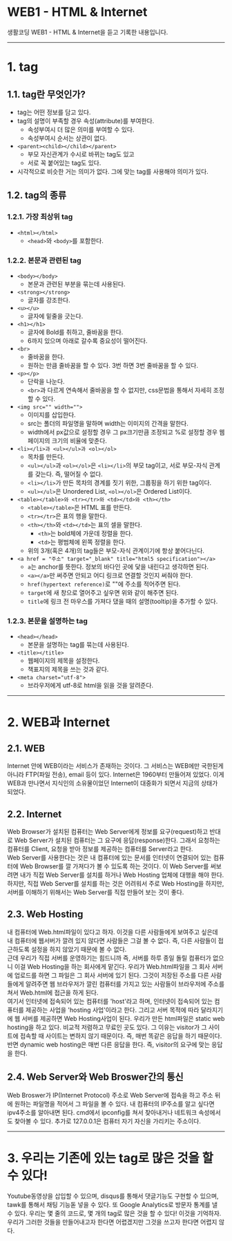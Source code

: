 # WEB1 - HTML & Internet

생활코딩 WEB1 - HTML & Internet을 듣고 기록한 내용입니다.

----

# 1. tag
## 1.1. tag란 무엇인가?
  - tag는 어떤 정보를 담고 있다.
  - tag의 설명이 부족할 경우 속성(attribute)를 부여한다.
    - 속성부여시 더 많은 의미를 부여할 수 있다.
    - 속성부여시 순서는 상관이 없다.
  - `<parent><child></child></parent>`
      - 부모 자신관계가 수시로 바뀌는 tag도 있고
      - 서로 꼭 붙어있는 tag도 있다.
  - 시각적으로 비슷한 거는 의미가 없다. 그에 맞는 tag를 사용해야 의미가 있다.

## 1.2. tag의 종류
### 1.2.1. 가장 최상위 tag
  - `<html></html>`
    - `<head>`와 `<body>`를 포함한다.

### 1.2.2. 본문과 관련된 tag
  - `<body></body>`
    - 본문과 관련된 부분을 묶는데 사용된다.
  - `<strong></strong>`
    - 글자를 강조한다.
  - `<u></u>`
    - 글자에 밑줄을 긋는다.
  - `<h1></h1>`
    - 글자에 Bold를 취하고, 줄바꿈을 한다.
    - 6까지 있으며 아래로 갈수록 중요성이 떨어진다.
  - `<br>`
    - 줄바꿈을 한다.
    - 원하는 만큼 줄바꿈을 할 수 있다. 3번 하면 3번 줄바꿈을 할 수 있다.
  - `<p></p>`
    - 단락을 나눈다.
    - `<br>`과 다르게 연속해서 줄바꿈을 할 수 없지만, css문법을 통해서 자세히 조정할 수 있다.
  - `<img src="" width="">`
    - 이미지를 삽입한다.
    - src는 폴더의 파일명을 말하며 width는 이미지의 간격을 말한다.
    - width에서 px값으로 설정할 경우 그 px크기만큼 조정되고 %로 설정할 경우 웹페이지의 크기의 비율에 맞춘다.
  - `<li></li>과 <ul></ul>과 <ol></ol>`
    - 목차를 만든다.
    - `<ul></ul>`과 `<ol></ol>`은 `<li></li>`의 부모 tag이고, 서로 부모-자식 관계를 갖는다. 즉, 떨어질 수 없다.
    - `<li></li>`가 만든 목차의 경계를 짓기 위한, 그룹핑을 하기 위한 tag이다.
    - `<ul></ul>`은 Unordered List, `<ol></ol>`은 Ordered List이다.
  - `<table></table>와 <tr></tr>와 <td></td>와 <th></th>`
      - `<table></table>`은 HTML 표를 만든다.
      - `<tr></tr>`은 표의 행을 말한다.
      - `<th></th>`와 `<td></td>`는 표의 셀을 말한다.
          - `<th>`는 bold체에 가운데 정렬을 한다.
          - `<td>`는 평범체에 왼쪽 정렬을 한다.
      - 위의 3개(혹은 4개)의 tag들은 부모-자식 관계이기에 항상 붙어다닌다.
  - `<a href = "주소" target="_blank" title="html5 specification"></a>`
    - `a`는 anchor를 뜻한다. 정보의 바다인 곳에 닻을 내린다고 생각하면 된다.
    - `<a></a>`만 써주면 안되고 어디 링크로 연결할 것인지 써줘야 한다.
    - `href(hypertext reference)`로 ""에 주소를 적어주면 된다.
    - `target`에 새 창으로 열어주고 싶우면 위와 같이 해주면 된다.
    - `title`에 링크 전 마우스를 가져다 댔을 때의 설명(tooltip)을 추가할 수 있다.

### 1.2.3. 본문을 설명하는 tag
  - `<head></head>`
    - 본문을 설명하는 tag를 묶는데 사용된다.
  - `<title></title>`
    - 웹페이지의 제목을 설정한다.
    - 책표지의 제목을 쓰는 것과 같다.
  - `<meta charset="utf-8">`
    - 브라우저에게 utf-8로 html을 읽을 것을 알려준다.

----

# 2. WEB과 Internet
## 2.1. WEB
Internet 안에 WEB이라는 서비스가 존재하는 것이다. 그 서비스는 WEB에만 국한된게 아니라 FTP(파일 전송), email 등이 있다.
Internet은 1960부터 만들어져 있었다. 이게 WEB과 만나면서 지식인의 소유물이었던 Internet이 대중화가 되면서 지금의 상태가 되었다.

## 2.2. Internet
Web Browser가 설치된 컴퓨터는 Web Server에게 정보를 요구(request)하고 반대로 Web Server가 설치된 컴퓨터는 그 요구에 응답(response)한다.
그래서 요청하는 컴퓨터를 Client, 요청을 받아 정보를 제공하는 컴퓨터를 Server라고 한다.  
Web Server를 사용한다는 것은 내 컴퓨터에 있는 문서를 인터넷이 연결되어 있는 컴퓨터에 Web Browser를 깔 가져다가 볼 수 있도록 하는 것이다.
이 Web Server를 써보려면 내가 직접 Web Server를 설치를 하거나 Web Hosting 업체에 대행을 해야 한다. 하지만, 직접 Web Server를 설치를 하는 것은 어려워서 주로 Web Hosting을 하지만, 서버를 이해하기 위해서는 Web Server를 직접 만들어 보는 것이 좋다.

## 2.3. Web Hosting
내 컴퓨터에 Web.html파일이 있다고 하자. 이것을 다른 사람들에게 보여주고 싶은데 내 컴퓨터에 웹서버가 깔려 있지 않다면 사람들은 그걸 볼 수 없다. 즉, 다른 사람들이 접근하도록 설정을 하지 않았기 때문에 볼 수 없다.  
근데 우리가 직접 서버를 운영하기는 힘드니까 즉, 서버를 하루 종일 돌릴 컴퓨터가 없으니 이걸 Web Hosting을 하는 회사에게 맡긴다. 우리가 Web.html파일을 그 회사 서버에 업로드를 하면 그 파일은 그 회사 서버에 있기 된다. 그것이 저장된 주소를 다른 사람들에게 알려주면 웹 브라우저가 깔린 컴퓨터를 가지고 있는 사람들이 브라우저에 주소를 쳐서 Web.html에 접근을 하게 된다.  
여기서 인터넷에 접속되어 있는 컴퓨터를 'host'라고 하며, 인터넷이 접속되어 있는 컴퓨터를 제공하는 사업을 'hosting 사업'이라고 한다. 그리고 서버 목적에 따라 달라지기에 웹 서버를 제공하면 Web Hosting사업이 된다. 우리가 만든 html파일은 static web hosting을 하고 있다. 비교적 저렴하고 무료인 곳도 있다. 그 이유는 visitor가 그 사이트에 접속할 때 사이트는 변하지 않기 때문이다. 즉, 매번 똑같은 응답을 하기 때문이다. 반면 dynamic web hosting은 매번 다른 응답을 한다. 즉, visitor의 요구에 맞는 응답을 한다.  

## 2.4. Web Server와 Web Broswer간의 통신
Web Broswer가 IP(Internet Protocol) 주소로 Web Server에 접속을 하고 주소 뒤에 원하는 파일명을 적어서 그 파일을 볼 수 있다. 내 컴퓨터의 IP주소를 알고 싶다면 ipv4주소를 알아내면 된다. cmd에서 ipconfig를 쳐서 찾아내거나 네트워크 속성에서도 찾아볼 수 있다. 추가로 127.0.0.1은 컴퓨터 자기 자신을 가리키는 주소이다.

----

# 3. 우리는 기존에 있는 tag로 많은 것을 할 수 있다!
Youtube동영상을 삽입할 수 있으며, disqus를 통해서 댓글기능도 구현할 수 있으며, tawk를 통해서 채팅 기능돋 넣을 수 있다. 또 Google Analytics로 방문자 통계를 낼 수 있다.
우리는 몇 줄의 코드로, 몇 개의 tag로 많은 것을 할 수 있다! 이것을 기억하자. 우리가 그러한 것들을 만들어내고자 한다면 어렵겠지만 그것을 쓰고자 한다면 어렵지 않다.
